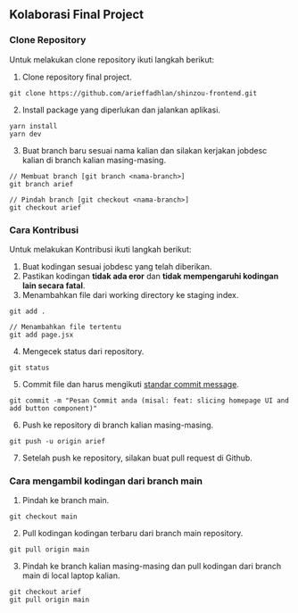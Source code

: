 ## Kolaborasi Final Project
### Clone Repository
Untuk melakukan clone repository ikuti langkah berikut:
1. Clone repository final project.
```console
git clone https://github.com/arieffadhlan/shinzou-frontend.git
```

2. Install package yang diperlukan dan jalankan aplikasi.
```console
yarn install
yarn dev
```

3. Buat branch baru sesuai nama kalian dan silakan kerjakan jobdesc kalian di branch kalian masing-masing.
```console
// Membuat branch [git branch <nama-branch>]
git branch arief

// Pindah branch [git checkout <nama-branch>]
git checkout arief
```

### Cara Kontribusi
Untuk melakukan Kontribusi ikuti langkah berikut:
1. Buat kodingan sesuai jobdesc yang telah diberikan.
2. Pastikan kodingan **tidak ada eror** dan **tidak mempengaruhi kodingan lain secara fatal**.
3. Menambahkan file dari working directory ke staging index.
```console
git add .

// Menambahkan file tertentu
git add page.jsx 
```

4. Mengecek status dari repository.
```console
git status
```

5. Commit file dan harus mengikuti [standar commit message](https://www.freecodecamp.org/news/writing-good-commit-messages-a-practical-guide/).
```console
git commit -m "Pesan Commit anda (misal: feat: slicing homepage UI and add button component)"
```

6. Push ke repository di branch kalian masing-masing.
```console
git push -u origin arief
```

7. Setelah push ke repository, silakan buat pull request di Github.

### Cara mengambil kodingan dari branch main
1. Pindah ke branch main.
```console
git checkout main
```

2. Pull kodingan kodingan terbaru dari branch main repository.
```console
git pull origin main
```

3. Pindah ke branch kalian masing-masing dan pull kodingan dari branch main di local laptop kalian.
```console
git checkout arief
git pull origin main
```